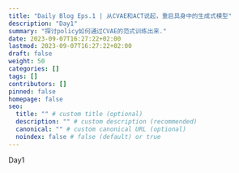 ```yaml
---
title: "Daily Blog Eps.1 | 从CVAE和ACT说起，重启具身中的生成式模型"
description: "Day1"
summary: "探讨policy如何通过CVAE的范式训练出来."
date: 2023-09-07T16:27:22+02:00
lastmod: 2023-09-07T16:27:22+02:00
draft: false
weight: 50
categories: []
tags: []
contributors: []
pinned: false
homepage: false
seo:
  title: "" # custom title (optional)
  description: "" # custom description (recommended)
  canonical: "" # custom canonical URL (optional)
  noindex: false # false (default) or true
---
```


Day1
